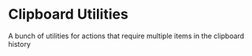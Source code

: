 # Clipboard Utilities

A bunch of utilities for actions that require multiple items in the clipboard history